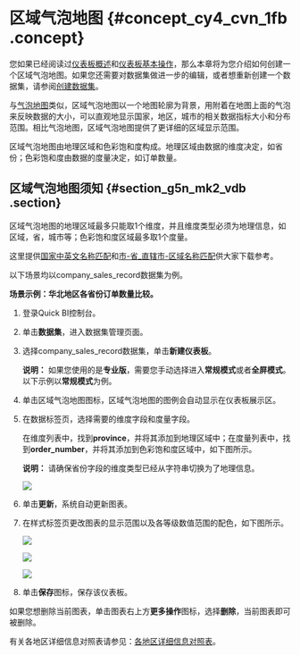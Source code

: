 # 区域气泡地图 {#concept_cy4_cvn_1fb .concept}

您如果已经阅读过[仪表板概述](cn.zh-CN/快速入门/报表制作/仪表板概述.md#)和[仪表板基本操作](cn.zh-CN/快速入门/报表制作/仪表板基本操作/仪表板基本操作.md#)，那么本章将为您介绍如何创建一个区域气泡地图。如果您还需要对数据集做进一步的编辑，或者想重新创建一个数据集，请参阅[创建数据集](cn.zh-CN/用户指南/数据建模/管理数据集/创建数据集.md#)。

与[气泡地图](cn.zh-CN/快速入门/报表制作/仪表板图表制作/气泡地图.md#)类似，区域气泡地图以一个地图轮廓为背景，用附着在地图上面的气泡来反映数据的大小，可以直观地显示国家，地区，城市的相关数据指标大小和分布范围。相比气泡地图，区域气泡地图提供了更详细的区域显示范围。

区域气泡地图由地理区域和色彩饱和度构成。地理区域由数据的维度决定，如省份；色彩饱和度由数据的度量决定，如订单数量。

## 区域气泡地图须知 {#section_g5n_mk2_vdb .section}

区域气泡地图的地理区域最多只能取1个维度，并且维度类型必须为地理信息，如区域，省，城市等；色彩饱和度区域最多取1个度量。

这里提供[国家中英文名称匹配](http://docs-aliyun.cn-hangzhou.oss.aliyun-inc.com/assets/attach/55644/cn_zh/1499054271452/%E5%9B%BD%E5%AE%B6%E4%B8%AD%E8%8B%B1%E6%96%87%E5%90%8D%E7%A7%B0%E5%8C%B9%E9%85%8D.csv)和[市-省\_直辖市-区域名称匹配](http://docs-aliyun.cn-hangzhou.oss.aliyun-inc.com/assets/attach/55644/cn_zh/1499054305079/%E5%B8%82-%E7%9C%81_%E7%9B%B4%E8%BE%96%E5%B8%82-%E5%8C%BA%E5%9F%9F%E5%90%8D%E7%A7%B0%E5%8C%B9%E9%85%8D.csv)供大家下载参考。

以下场景均以company\_sales\_record数据集为例。

**场景示例：华北地区各省份订单数量比较。**

1.  登录Quick BI控制台。
2.  单击**数据集**，进入数据集管理页面。
3.  选择company\_sales\_record数据集，单击**新建仪表板**。

    **说明：** 如果您使用的是**专业版**，需要您手动选择进入**常规模式**或者**全屏模式**。以下示例以**常规模式**为例。

4.  单击区域气泡地图图标，区域气泡地图的图例会自动显示在仪表板展示区。
5.  在数据标签页，选择需要的维度字段和度量字段。

    在维度列表中，找到**province**，并将其添加到地理区域中；在度量列表中，找到**order\_number**，并将其添加到色彩饱和度区域中，如下图所示。

    **说明：** 请确保省份字段的维度类型已经从字符串切换为了地理信息。

    ![](http://static-aliyun-doc.oss-cn-hangzhou.aliyuncs.com/assets/img/20186/154443827411281_zh-CN.png)

6.  单击**更新**，系统自动更新图表。
7.  在样式标签页更改图表的显示范围以及各等级数值范围的配色，如下图所示。

    ![](http://static-aliyun-doc.oss-cn-hangzhou.aliyuncs.com/assets/img/20186/154443827411282_zh-CN.png)

    ![](http://static-aliyun-doc.oss-cn-hangzhou.aliyuncs.com/assets/img/20186/154443827411283_zh-CN.png)

    ![](http://static-aliyun-doc.oss-cn-hangzhou.aliyuncs.com/assets/img/20186/154443827411284_zh-CN.png)

8.  单击**保存**图标，保存该仪表板。

如果您想删除当前图表，单击图表右上方**更多操作**图标，选择**删除**，当前图表即可被删除。

有关各地区详细信息对照表请参见：[各地区详细信息对照表](http://docs-aliyun.cn-hangzhou.oss.aliyun-inc.com/assets/attach/48322/cn_zh/1534241743586/%E5%90%84%E5%9C%B0%E5%8C%BA%E8%AF%A6%E7%BB%86%E4%BF%A1%E6%81%AF%E5%AF%B9%E7%85%A7%E8%A1%A8.xls)。

